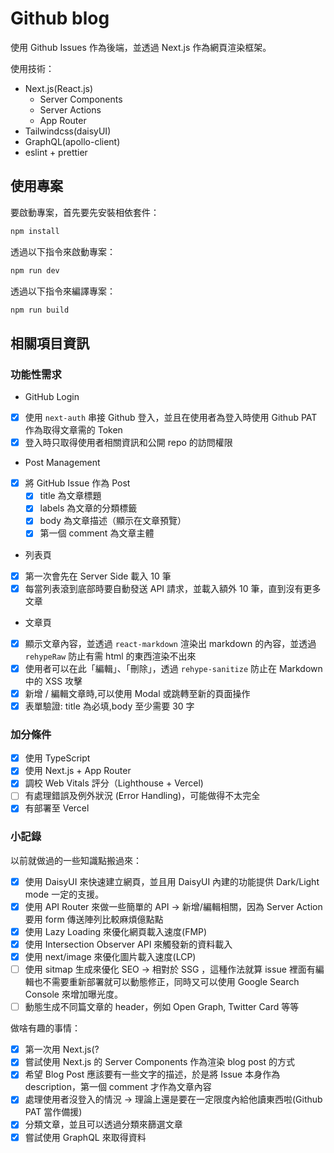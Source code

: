 # Github blog

使用 Github Issues 作為後端，並透過 Next.js 作為網頁渲染框架。

使用技術：

-   Next.js(React.js)
    -   Server Components
    -   Server Actions
    -   App Router
-   Tailwindcss(daisyUI)
-   GraphQL(apollo-client)
-   eslint + prettier

## 使用專案

要啟動專案，首先要先安裝相依套件：

```bash
npm install
```

透過以下指令來啟動專案：

```bash
npm run dev
```

透過以下指令來編譯專案：

```bash
npm run build
```

## 相關項目資訊

### 功能性需求

-   GitHub Login

*   [x] 使用 `next-auth` 串接 Github 登入，並且在使用者為登入時使用 Github PAT 作為取得文章需的 Token
*   [x] 登入時只取得使用者相關資訊和公開 repo 的訪問權限

-   Post Management

*   [x] 將 GitHub Issue 作為 Post
    -   [x] title 為文章標題
    -   [x] labels 為文章的分類標籤
    -   [x] body 為文章描述（顯示在文章預覽）
    -   [x] 第一個 comment 為文章主體

-   列表頁

*   [x] 第一次會先在 Server Side 載入 10 筆
*   [x] 每當列表滾到底部時要自動發送 API 請求，並載入額外 10 筆，直到沒有更多文章

-   文章頁

*   [x] 顯示文章內容，並透過 `react-markdown` 渲染出 markdown 的內容，並透過 `rehypeRaw` 防止有需 html 的東西渲染不出來
*   [x] 使用者可以在此「編輯」、「刪除」，透過 `rehype-sanitize` 防止在 Markdown 中的 XSS 攻擊
*   [x] 新增 / 編輯文章時,可以使用 Modal 或跳轉至新的頁面操作
*   [x] 表單驗證: title 為必填,body 至少需要 30 字

### 加分條件

-   [x] 使用 TypeScript
-   [x] 使用 Next.js + App Router
-   [x] 調校 Web Vitals 評分（Lighthouse + Vercel)
-   [ ] 有處理錯誤及例外狀況 (Error Handling)，可能做得不太完全
-   [x] 有部署至 Vercel

### 小記錄

以前就做過的一些知識點搬過來：

-   [x] 使用 DaisyUI 來快速建立網頁，並且用 DaisyUI 內建的功能提供 Dark/Light mode 一定的支援。
-   [x] 使用 API Router 來做一些簡單的 API -> 新增/編輯相關，因為 Server Action 要用 form 傳送陣列比較麻煩億點點
-   [x] 使用 Lazy Loading 來優化網頁載入速度(FMP)
-   [x] 使用 Intersection Observer API 來觸發新的資料載入
-   [x] 使用 next/image 來優化圖片載入速度(LCP)
-   [ ] 使用 sitmap 生成來優化 SEO -> 相對於 SSG ，這種作法就算 issue 裡面有編輯也不需要重新部署就可以動態修正，同時又可以使用 Google Search Console 來增加曝光度。
-   [ ] 動態生成不同篇文章的 header，例如 Open Graph, Twitter Card 等等

做啥有趣的事情：

-   [x] 第一次用 Next.js(?
-   [x] 嘗試使用 Next.js 的 Server Components 作為渲染 blog post 的方式
-   [x] 希望 Blog Post 應該要有一些文字的描述，於是將 Issue 本身作為 description，第一個 comment 才作為文章內容
-   [x] 處理使用者沒登入的情況 -> 理論上還是要在一定限度內給他讀東西啦(Github PAT 當作備援)
-   [x] 分類文章，並且可以透過分類來篩選文章
-   [x] 嘗試使用 GraphQL 來取得資料
